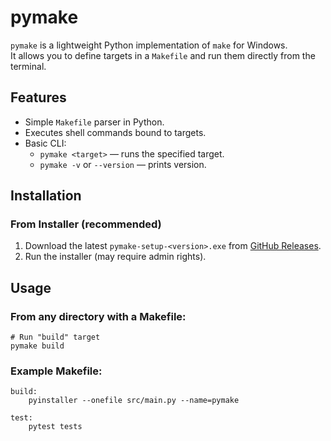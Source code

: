 # pymake

`pymake` is a lightweight Python implementation of `make` for Windows.  
It allows you to define targets in a `Makefile` and run them directly from the terminal.

## Features
- Simple `Makefile` parser in Python.
- Executes shell commands bound to targets.
- Basic CLI:
  - `pymake <target>` — runs the specified target.
  - `pymake -v` or `--version` — prints version.

## Installation

### From Installer (recommended)
1. Download the latest `pymake-setup-<version>.exe` from [GitHub Releases](https://github.com/argoarsiks/pymake/releases).
2. Run the installer (may require admin rights).

## Usage

### From any directory with a Makefile:
```shell
# Run "build" target
pymake build
```

### Example Makefile:
```make
build:
	pyinstaller --onefile src/main.py --name=pymake

test:
	pytest tests
```
